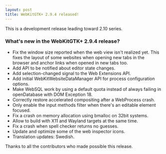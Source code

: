 ```yaml
---
layout: post
title: WebKitGTK+ 2.9.4 released!
---
```


This is a development release leading toward 2.10 series.

### What's new in the WebKitGTK+ 2.9.4 release?

 - Fix the window size reported when the web view isn't realized yet. This fixes
   the layout of some websites when opening new tabs in the browser and anchor links
   when opened in new tabs too.
 - Add API to be notified about editor state changes.
 - Add selection-changed signal to the Web Extensions API.
 - Add initial WebKitWebsiteDataManager API for process configuration options.
 - Make WebSQL work by using a default quota instead of always failing in openDatabase
   with DOM Exception 18.
 - Correctly restore accelerated compositing after a WebProcess crash.
 - Only enable the input methods filter when there's an editable element focused.
 - Fix a crash on memory allocation using bmalloc on 32bit systems.
 - Allow to build with X11 and Wayland targets at the same time.
 - Fix a crash when spell checker returns no guesses.
 - Update and optimize some of the web inspector icons.
 - Translation updates: Swedish.

Thanks to all the contributors who made possible this release.